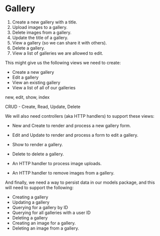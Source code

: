 # Gallery
1. Create a new gallery with a title.
2. Upload images to a gallery.
3. Delete images from a gallery.
4. Update the title of a gallery.
5. View a gallery (so we can share it with others).
6. Delete a gallery.
7. View a list of galleries we are allowed to edit.


This might give us the following views we need to create:
- Create a new gallery
- Edit a gallery
- View an existing gallery
- View a list of all of our galleries

new, edit, show, index

CRUD - Create, Read, Update, Delete

We will also need controllers (aka HTTP handlers) to support these views:
- New and Create to render and process a new gallery form.
- Edit and Update to render and process a form to edit a gallery.
- Show to render a gallery.
- Delete to delete a gallery.

- An HTTP handler to process image uploads.
- An HTTP handler to remove images from a gallery.


And finally, we need a way to persist data in our models package, and this will
need to support the following:
- Creating a gallery
- Updating a gallery
- Querying for a gallery by ID
- Querying for all galleries with a user ID
- Deleting a gallery
- Creating an image for a gallery.
- Deleting an image from a gallery.
